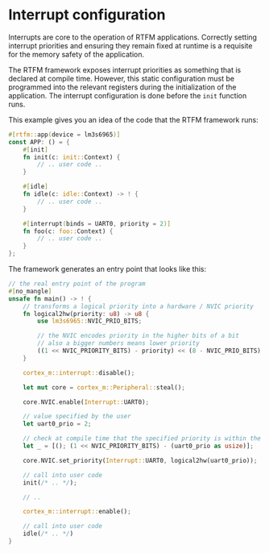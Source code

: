 # Interrupt configuration

Interrupts are core to the operation of RTFM applications. Correctly setting
interrupt priorities and ensuring they remain fixed at runtime is a requisite
for the memory safety of the application.

The RTFM framework exposes interrupt priorities as something that is declared at
compile time. However, this static configuration must be programmed into the
relevant registers during the initialization of the application. The interrupt
configuration is done before the `init` function runs.

This example gives you an idea of the code that the RTFM framework runs:

``` rust
#[rtfm::app(device = lm3s6965)]
const APP: () = {
    #[init]
    fn init(c: init::Context) {
        // .. user code ..
    }

    #[idle]
    fn idle(c: idle::Context) -> ! {
        // .. user code ..
    }

    #[interrupt(binds = UART0, priority = 2)]
    fn foo(c: foo::Context) {
        // .. user code ..
    }
};
```

The framework generates an entry point that looks like this:

``` rust
// the real entry point of the program
#[no_mangle]
unsafe fn main() -> ! {
    // transforms a logical priority into a hardware / NVIC priority
    fn logical2hw(priority: u8) -> u8 {
        use lm3s6965::NVIC_PRIO_BITS;

        // the NVIC encodes priority in the higher bits of a bit
        // also a bigger numbers means lower priority
        ((1 << NVIC_PRIORITY_BITS) - priority) << (8 - NVIC_PRIO_BITS)
    }

    cortex_m::interrupt::disable();

    let mut core = cortex_m::Peripheral::steal();

    core.NVIC.enable(Interrupt::UART0);

    // value specified by the user
    let uart0_prio = 2;

    // check at compile time that the specified priority is within the supported range
    let _ = [(); (1 << NVIC_PRIORITY_BITS) - (uart0_prio as usize)];

    core.NVIC.set_priority(Interrupt::UART0, logical2hw(uart0_prio));

    // call into user code
    init(/* .. */);

    // ..

    cortex_m::interrupt::enable();

    // call into user code
    idle(/* .. */)
}
```

